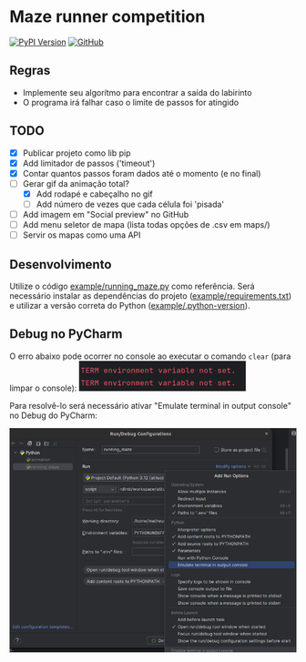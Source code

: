 # Maze runner competition

[![PyPI Version](https://img.shields.io/pypi/v/maze_runner.svg?style=flat-square)](https://pypi.python.org/p/maze_runner)
[![GitHub](https://img.shields.io/badge/github-%23121011.svg?style=flat-square&logo=github&logoColor=white)](https://github.com/matheusjardimb/maze_runner/)

## Regras

- Implemente seu algorítmo para encontrar a saída do labirinto
- O programa irá falhar caso o limite de passos for atingido

## TODO

- [x] Publicar projeto como lib pip
- [x] Add limitador de passos ('timeout')
- [x] Contar quantos passos foram dados até o momento (e no final)
- [ ] Gerar gif da animação total?
    - [X] Add rodapé e cabeçalho no gif
    - [ ] Add número de vezes que cada célula foi 'pisada'
- [ ] Add imagem em "Social preview" no GitHub
- [ ] Add menu seletor de mapa (lista todas opções de .csv em maps/)
- [ ] Servir os mapas como uma API

## Desenvolvimento

Utilize o código [example/running_maze.py](example/running_maze.py) como referência. Será necessário instalar as
dependências do projeto ([example/requirements.txt](example/requirements.txt)) e utilizar a versão correta do
Python ([example/.python-version](example/.python-version)).

## Debug no PyCharm

O erro abaixo pode ocorrer no console ao executar o comando `clear` (para limpar o console):
![debug_error.png](docs%2Fdebug_error.png)

Para resolvê-lo será necessário ativar "Emulate terminal in output console" no Debug do PyCharm:

![fix_pycharm.png](docs%2Ffix_pycharm.png)